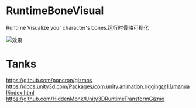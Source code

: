 # RuntimeBoneVisual
 Runtime Visualize your character's bones.运行时骨骼可视化

![效果](https://workbooko1.oss-cn-hangzhou.aliyuncs.com/uPic/Snipaste_2022-11-27_13-22-04.png)

# Tanks 
https://github.com/popcron/gizmos
https://docs.unity3d.com/Packages/com.unity.animation.rigging@1.1/manual/index.html
https://github.com/HiddenMonk/Unity3DRuntimeTransformGizmo